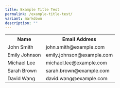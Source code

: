 ```yaml
---
title: Example Title Test
permalink: /example-title-test/
variant: markdown
description: ""
---
```

<table> <tbody><tr> <th>Name</th> <th>Email Address</th> </tr> <tr> <td>John Smith</td> <td>john.smith@example.com</td> </tr> <tr> <td>Emily Johnson</td> <td>emily.johnson@example.com</td> </tr> <tr> <td>Michael Lee</td> <td>michael.lee@example.com</td> </tr> <tr> <td>Sarah Brown</td> <td>sarah.brown@example.com</td> </tr> <tr> <td>David Wang</td> <td>david.wang@example.com</td> </tr> </tbody></table>